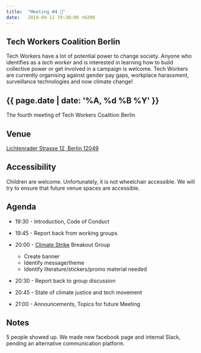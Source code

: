 ```yaml
---
title:  "Meeting #4 🌳"
date:   2019-09-11 19:30:00 +0200
---
```


## Tech Workers Coalition Berlin
Tech Workers have a lot of potential power to change society. Anyone who identifies as a _tech worker_ and is interested in learning how to build collective power or get involved in a campaign is welcome. Tech Workers are currently organising against gender pay gaps, workplace harassment, surveillance technologies and now climate change!

## {{ page.date | date: '%A, %d %B %Y' }}
The fourth meeting of Tech Workers Coalition Berlin

## Venue

[Lichtenrader Strasse 12, Berlin 12049](https://www.google.com/maps/place/Lichtenrader+Str.+12,+12049+Berlin/@52.4766447,13.4179108,17z/data=!3m1!4b1!4m5!3m4!1s0x47a84fbe2daadf25:0xfeb48f8157c6f59e!8m2!3d52.4766447!4d13.4200995)

## Accessibility

Children are welcome. Unfortunately, it is not wheelchair accessible. We will try to ensure that future venue spaces are accessible.

## Agenda

* 19:30 - Introduction, Code of Conduct
* 19:45 - Report back from working groups
* 20:00 - [Climate Strike](https://globalclimatestrike.net/) Breakout Group
  * Create banner
  * Identify message/theme
  * Identify literature/stickers/promo material needed

* 20:30 - Report back to group discussion
* 20:45 - State of climate justice and tech movement
* 21:00 - Announcements, Topics for future Meeting

## Notes

5 people showed up. We made new facebook page and internal Slack, pending an alternative communication platform. 
